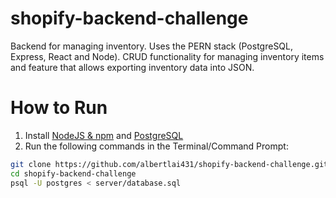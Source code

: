 # shopify-backend-challenge

Backend for managing inventory. Uses the PERN stack (PostgreSQL, Express, React and Node). CRUD functionality for managing inventory items and feature that allows exporting inventory data into JSON.

# How to Run

1. Install [NodeJS & npm](https://nodejs.org/en/) and [PostgreSQL](https://www.postgresql.org/download/)
2. Run the following commands in the Terminal/Command Prompt:

```bash
git clone https://github.com/albertlai431/shopify-backend-challenge.git
cd shopify-backend-challenge
psql -U postgres < server/database.sql
```
